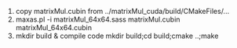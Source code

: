 1. copy matrixMul.cubin from ../matrixMul_cuda/build/CMakeFiles/...
2. maxas.pl -i matrixMul_64x64.sass matrixMul.cubin matrixMul_64x64.cubin
3. mkdir build & compile code
	mkdir build;cd build;cmake ..;make
